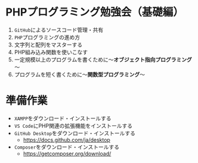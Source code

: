 # PHPプログラミング勉強会（基礎編）

1. `GitHub`によるソースコード管理・共有
1. `PHP`プログラミングの進め方
1. 文字列と配列をマスターする
1. PHP組み込み関数を使いこなす
1. 一定規模以上のプログラムを書くために～**オブジェクト指向プログラミング**～
1. プログラムを短く書くために～**関数型プログラミング**～

# 準備作業
- `XAMPP`をダウンロード・インストールする
- `VS Code`にPHP関連の拡張機能をインストールする
- `GitHub Desktop`をダウンロード・インストールする
  - https://docs.github.com/ja/desktop
- `Composer`をダウンロード・インストールする
  - https://getcomposer.org/download/

